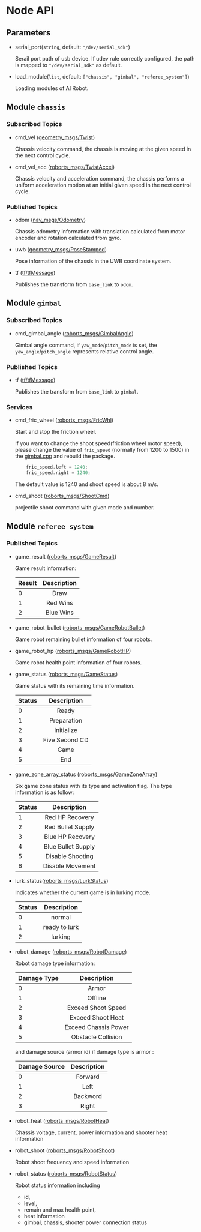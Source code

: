# Node API

## Parameters

- serial_port(`string`, default: `"/dev/serial_sdk"`)

  Serail port path of usb device. If udev rule correctly configured, the path is mapped to `"/dev/serial_sdk"` as default.

- load_module(`list`, default: `["chassis", "gimbal", "referee_system"]`)

  Loading modules of AI Robot.
  
## Module `chassis`

### Subscribed Topics
- cmd_vel ([geometry_msgs/Twist](http://docs.ros.org/en/api/geometry_msgs/html/msg/Twist.html))

  Chassis velocity command, the chassis is moving at the given speed in the next control cycle.
  
- cmd_vel_acc ([roborts_msgs/TwistAccel](../roborts_msgs/msg/chassis/TwistAccel.msg))

  Chassis velocity and acceleration command, the chassis performs a uniform acceleration motion at an initial given speed in the next control cycle.

### Published Topics

- odom ([nav_msgs/Odometry](http://docs.ros.org/en/api/nav_msgs/html/msg/Odometry.html))

  Chassis odometry information with translation calculated from motor encoder and rotation calculated from gyro.

- uwb ([geometry_msgs/PoseStamped](http://docs.ros.org/en/api/geometry_msgs/html/msg/PoseStamped.html))

  Pose information of the chassis in the UWB coordinate system.

- tf ([tf/tfMessage](http://docs.ros.org/en/api/tf/html/msg/tfMessage.html))

  Publishes the transform from `base_link` to `odom`.
  
## Module `gimbal` 

### Subscribed Topics

- cmd_gimbal_angle ([roborts_msgs/GimbalAngle](../roborts_msgs/msg/gimbal/GimbalAngle.msg))
 
  Gimbal angle command, if `yaw_mode`/`pitch_mode` is set, the `yaw_angle`/`pitch_angle` represents relative control angle.

### Published Topics

- tf ([tf/tfMessage](http://docs.ros.org/api/tf/html/msg/tfMessage.html))

  Publishes the transform from `base_link` to `gimbal`.
  
 
### Services
  
- cmd_fric_wheel ([roborts_msgs/FricWhl](../roborts_msgs/srv/gimbal/FricWhl.srv))

  Start and stop the friction wheel. 
  
  If you want to change the shoot speed(friction wheel motor speed), please change the value of `fric_speed` (normally from 1200 to 1500) in the [gimbal.cpp](../roborts_base/src/gimbal.cpp) and rebuild the package.
  
  ```cpp
      fric_speed.left = 1240;
      fric_speed.right = 1240;
  ```
  The default value is 1240 and shoot speed is about 8 m/s.
  
- cmd_shoot ([roborts_msgs/ShootCmd](../roborts_msgs/srv/gimbal/ShootCmd.srv))

  projectile shoot command with given mode and number.

## Module `referee system`  

### Published Topics

- game_result ([roborts_msgs/GameResult](../roborts_msgs/msg/referee_system/GameResult.msg))

  Game result information:
  
    | Result | Description  | 
    | ------ | :----------: | 
    |  0     | Draw         | 
    |  1     | Red Wins     | 
    |  2     | Blue Wins    | 

- game_robot_bullet ([roborts_msgs/GameRobotBullet](../roborts_msgs/msg/referee_system/GameRobotBullet.msg))

  Game robot remaining bullet information of four robots.

- game_robot_hp ([roborts_msgs/GameRobotHP](../roborts_msgs/msg/referee_system/GameRobotHP.msg))

  Game robot health point information of four robots.

- game_status ([roborts_msgs/GameStatus](../roborts_msgs/msg/referee_system/GameStatus.msg))

  Game status with its remaining time information. 
  
    | Status | Description         | 
    | ------ | :---------------:   | 
    |  0     | Ready               | 
    |  1     | Preparation         | 
    |  2     | Initialize          | 
    |  3     | Five Second CD      | 
    |  4     | Game                | 
    |  5     | End                 | 

- game_zone_array_status ([roborts_msgs/GameZoneArray](../roborts_msgs/msg/referee_system/GameZoneArray.msg))

  Six game zone status with its type and activation flag. The type information is as follow:
  
    | Status | Description         | 
    | ------ | :---------------:   | 
    |  1     | Red HP Recovery     | 
    |  2     | Red Bullet Supply   | 
    |  3     | Blue HP Recovery    | 
    |  4     | Blue Bullet Supply  | 
    |  5     | Disable Shooting    | 
    |  6     | Disable Movement    |   
- lurk_status([roborts_msgs/LurkStatus](../roborts_msgs/msg/referee_system/LurkStatus.msg))

  Indicates whether the current game is in lurking mode.

    | Status | Description         | 
    | ------ | :---------------:   | 
    |  0     | normal		   | 
    |  1     | ready to lurk	   | 
    |  2     | lurking		   | 

- robot_damage ([roborts_msgs/RobotDamage](../roborts_msgs/msg/referee_system/RobotDamage.msg))

  Robot damage type information: 
  
    | Damage Type | Description          | 
    | ----------- | :----------------:   | 
    |  0          | Armor                | 
    |  1          | Offline              | 
    |  2          | Exceed Shoot Speed   | 
    |  3          | Exceed Shoot Heat    | 
    |  4          | Exceed Chassis Power | 
    |  5          | Obstacle Collision   | 
    
  and damage source (armor id) if damage type is armor :
    
    | Damage Source | Description       | 
    | -----------  | :----------------: | 
    |  0           | Forward            | 
    |  1           | Left               | 
    |  2           | Backword           | 
    |  3           | Right              |    

- robot_heat ([roborts_msgs/RobotHeat](../roborts_msgs/msg/referee_system/RobotHeat.msg))

  Chassis voltage, current, power information and shooter heat information
  
- robot_shoot ([roborts_msgs/RobotShoot](../roborts_msgs/msg/referee_system/RobotShoot.msg))

  Robot shoot frequency and speed information

- robot_status ([roborts_msgs/RobotStatus](../roborts_msgs/msg/referee_system/RobotStatus.msg))

  Robot status information including 
  - id, 
  - level, 
  - remain and max health point,
  - heat information
  - gimbal, chassis, shooter power connection status



